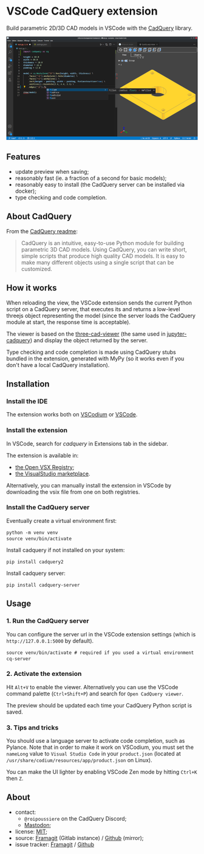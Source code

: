 # VSCode CadQuery extension

Build parametric 2D/3D CAD models in VSCode with the [CadQuery](https://github.com/CadQuery/cadquery) library.

![](images/screenshot.png)

## Features

- update preview when saving;
- reasonably fast (ie. a fraction of a second for basic models);
- reasonably easy to install (the CadQuery server can be installed via docker);
- type checking and code completion.

## About CadQuery

From the [CadQuery readme](https://github.com/CadQuery/cadquery/blob/master/README.md):

> CadQuery is an intuitive, easy-to-use Python module for building parametric 3D CAD models. Using CadQuery, you can write short, simple scripts that produce high quality CAD models. It is easy to make many different objects using a single script that can be customized.

## How it works

When reloading the view, the VSCode extension sends the current Python script on a CadQuery server, that executes its and returns a low-level threejs object representing the model (since the server loads the CadQuery module at start, the response time is acceptable).

The viewer is based on the [three-cad-viewer](https://github.com/bernhard-42/three-cad-viewer) (the same used in [jupyter-cadquery](https://github.com/bernhard-42/jupyter-cadquery)) and display the object returned by the server.

Type checking and code completion is made using CadQuery stubs bundled in the extension, generated with MyPy (so it works even if you don't have a local CadQuery installation).

## Installation

### Install the IDE

The extension works both on [VSCodium](https://vscodium.com/) or [VSCode](https://code.visualstudio.com/).

### Install the extension

In VSCode, search for *cadquery* in Extensions tab in the sidebar.

The extension is available in:
- [the Open VSX Registry](https://open-vsx.org/extension/roipoussiere/cadquery);
- [the VisualStudio marketplace](https://marketplace.visualstudio.com/items?itemName=roipoussiere.cadquery).

Alternatively, you can manually install the extension in VSCode by downloading the vsix file from one on both registries.

### Install the CadQuery server

Eventually create a virtual environment first:

    python -m venv venv
    source venv/bin/activate

Install cadquery if not installed on your system:

    pip install cadquery2

Install cadquery server:

    pip install cadquery-server

## Usage

### 1. Run the CadQuery server

You can configure the server url in the VSCode extension settings (which is `http://127.0.0.1:5000` by default).

    source venv/bin/activate # required if you used a virtual environment
    cq-server

### 2. Activate the extension

Hit `Alt+V` to enable the viewer. Alternatively you can use the VSCode command palette (`Ctrl+Shift+P`) and search for `Open CadQuery viewer`.

The preview should be updated each time your CadQuery Python script is saved.

### 3. Tips and tricks

You should use a language server to activate code completion, such as Pylance. Note that in order to make it work on VSCodium, you must set the `nameLong` value to `Visual Studio Code` in your `product.json` (located at `/usr/share/codium/resources/app/product.json` on Linux).

You can make the UI lighter by enabling VSCode Zen mode by hitting `Ctrl+K` then `Z`.

## About

- contact:
    - `@roipoussiere` on the CadQuery Discord;
    - [Mastodon](https://mastodon.tetaneutral.net/@roipoussiere);
- license: [MIT](./LICENSE);
- source: [Framagit](https://framagit.org/roipoussiere/cadquery-vscode) (Gitlab instance) / [Github](https://github.com/roipoussiere/cadquery-vscode) (mirror);
- issue tracker: [Framagit](https://framagit.org/roipoussiere/cadquery-vscode/-/issues) / [Github](https://github.com/roipoussiere/cadquery-vscode/issues)

